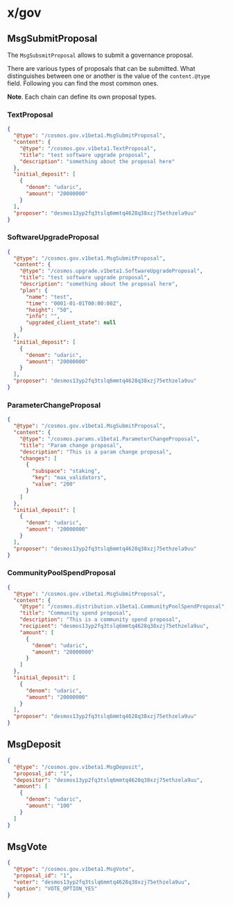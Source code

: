 # x/gov

## MsgSubmitProposal

The `MsgSubsmitProposal` allows to submit a governance proposal.

There are various types of proposals that can be submitted. What distinguishes between one or another is the value of
the `content.@type` field. Following you can find the most common ones.

**Note**. Each chain can define its own proposal types.

### TextProposal

```json
{
  "@type": "/cosmos.gov.v1beta1.MsgSubmitProposal",
  "content": {
    "@type": "/cosmos.gov.v1beta1.TextProposal",
    "title": "test software upgrade proposal",
    "description": "something about the proposal here"
  },
  "initial_deposit": [
    {
      "denom": "udaric",
      "amount": "20000000"
    }
  ],
  "proposer": "desmos13yp2fq3tslq6mmtq4628q38xzj75ethzela9uu"
}
```

### SoftwareUpgradeProposal

```json
{
  "@type": "/cosmos.gov.v1beta1.MsgSubmitProposal",
  "content": {
    "@type": "/cosmos.upgrade.v1beta1.SoftwareUpgradeProposal",
    "title": "test software upgrade proposal",
    "description": "something about the proposal here",
    "plan": {
      "name": "test",
      "time": "0001-01-01T00:00:00Z",
      "height": "50",
      "info": "",
      "upgraded_client_state": null
    }
  },
  "initial_deposit": [
    {
      "denom": "udaric",
      "amount": "20000000"
    }
  ],
  "proposer": "desmos13yp2fq3tslq6mmtq4628q38xzj75ethzela9uu"
}
```

### ParameterChangeProposal

```json
{
  "@type": "/cosmos.gov.v1beta1.MsgSubmitProposal",
  "content": {
    "@type": "/cosmos.params.v1beta1.ParameterChangeProposal",
    "title": "Param change proposal",
    "description": "This is a param change proposal",
    "changes": [
      {
        "subspace": "staking",
        "key": "max_validators",
        "value": "200"
      }
    ]
  },
  "initial_deposit": [
    {
      "denom": "udaric",
      "amount": "20000000"
    }
  ],
  "proposer": "desmos13yp2fq3tslq6mmtq4628q38xzj75ethzela9uu"
}
```

### CommunityPoolSpendProposal

```json
{
  "@type": "/cosmos.gov.v1beta1.MsgSubmitProposal",
  "content": {
    "@type": "/cosmos.distribution.v1beta1.CommunityPoolSpendProposal",
    "title": "Community spend proposal",
    "description": "This is a community spend proposal",
    "recipient": "desmos13yp2fq3tslq6mmtq4628q38xzj75ethzela9uu",
    "amount": [
      {
        "denom": "udaric",
        "amount": "20000000"
      }
    ]
  },
  "initial_deposit": [
    {
      "denom": "udaric",
      "amount": "20000000"
    }
  ],
  "proposer": "desmos13yp2fq3tslq6mmtq4628q38xzj75ethzela9uu"
}
```

## MsgDeposit

```json
{
  "@type": "/cosmos.gov.v1beta1.MsgDeposit",
  "proposal_id": "1",
  "depositor": "desmos13yp2fq3tslq6mmtq4628q38xzj75ethzela9uu",
  "amount": [
    {
      "denom": "udaric",
      "amount": "100"
    }
  ]
}
```

## MsgVote

```json
{
  "@type": "/cosmos.gov.v1beta1.MsgVote",
  "proposal_id": "1",
  "voter": "desmos13yp2fq3tslq6mmtq4628q38xzj75ethzela9uu",
  "option": "VOTE_OPTION_YES"
}
```

